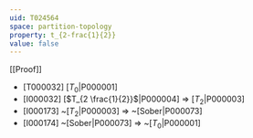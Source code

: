 ```yaml
---
uid: T024564
space: partition-topology
property: t_{2-frac{1}{2}}
value: false
---
```

[[Proof]]

* [T000032] [$T_0$|P000001]
* [I000032] [$T_{2 \frac{1}{2}}$|P000004] => [$T_2$|P000003]
* [I000173] ~[$T_2$|P000003] => ~[Sober|P000073]
* [I000174] ~[Sober|P000073] => ~[$T_0$|P000001]

